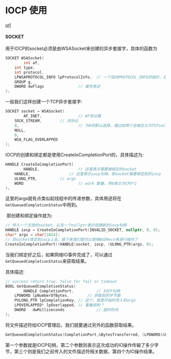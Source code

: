 # IOCP 使用

[url](https://developer.aliyun.com/article/708589)

#### SOCKET

用于IOCP的socket必须是由WSASocket来创建的异步套接字，具体的函数为

```c++
SOCKET WSASocket(
		int af,
  	int type,
  	int protocol,
  	LPWSAPROTOCOL_INFO lpProtocolInfo,  // 一个指向PROTOCOL_INFO的指针，非空则忽略前3个字段
  	GROUP g,
  	DWORD dwFlags				// 属性表述
);
```

一般我们这样创建一个TCP异步套接字:

```c++
SOCKET socket = WSASocket(
		AF_INET,				// AF协议簇
  	SOCK_STREAM,		// 流协议
  	0,							// 为0则默认选择，通过前两个会被定义为TCPsocket
  	NULL,
  	0,
  	WSA_FLAG_OVERLAPPED
);
```



IOCP的创建和绑定都是使用CreateIoCompletionPort的，具体描述为:

```c++
HANDLE CreateIoCompletionPort(
		HANDLE,					// 这里表示需要被绑定的socket
  	HANDLE,					// 这里表示iocp句柄，即socket需要绑定到的iocp
  	ULONG_PTR,			// args
  	WORD						// work 数量，传0表示为CPU*2
);
```

这里的args就有点类似起线程中的传递参数，具体用途将在`GetQueuedCompletionStatus`中用到。





 那创建和绑定操作就为:

```C++
// 传入一个无效的socket，以及一个nullptr表示创建新的iocp句柄
HANDLE iocp = CreateIoCompletionPort(INVALID_SOCKET, nullptr, 0, 0);
char* args = char[1024];
// 将socket绑定到iocp上去，接下来我们就可以使用WSDRecv来进行操作了
CreateIoCompletionPort((HANDLE)socket, iocp, (ULONG_PTR)args, 0);
```

当我们绑定好之后，如果网络IO事件完成了，可以通过`GetQueuedCompletionStatus`来获取结果。

具体描述:

```c++
// success return true, false for fail or timeout
BOOL GetQueuedCompletionStatus(
		HANDLE CompletionPort, 			// IOCP句柄
  	LPDWORD lpNumberOfBytes,		// 获取到的字节数
  	PULONG_PTR lpCompletionKey, // 这个，就是开始时传入的args
  	LPOVERLAPPED* lpOverlapped, // 重叠结构？
  	DWORD	dwMilliseconds				// 超时时间
);
```





将文件描述符给IOCP管理后，我们就要通过另外的函数获取结果。

```C++
GetQueuedCompletionStatus(CompletionPort,&BytesTransferred, (LPDWORD)&PerHandleData,(LPOVERLAPPED*)&PerIoData, INFINITE);
```

第一个参数就是IOCP句柄，第二个参数则表示这次成功的IO操作传输了多少字节，第三个则是我们之前传入的文件描述符相关数据，第四个为IO操作结果。